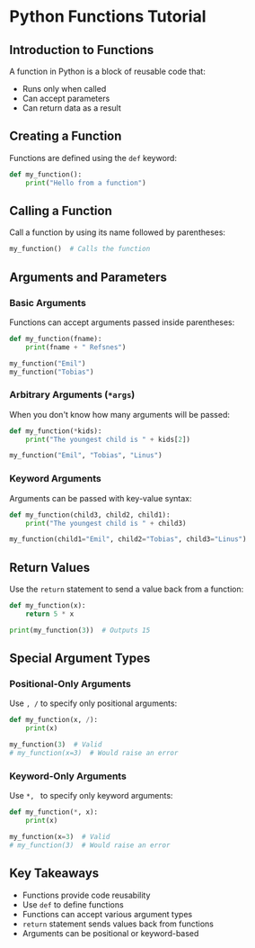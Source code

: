# Python Functions Tutorial

## Introduction to Functions

A function in Python is a block of reusable code that:
- Runs only when called
- Can accept parameters
- Can return data as a result

## Creating a Function

Functions are defined using the `def` keyword:

```python
def my_function():
    print("Hello from a function")
```

## Calling a Function

Call a function by using its name followed by parentheses:

```python
my_function()  # Calls the function
```

## Arguments and Parameters

### Basic Arguments
Functions can accept arguments passed inside parentheses:

```python
def my_function(fname):
    print(fname + " Refsnes")

my_function("Emil")
my_function("Tobias")
```

### Arbitrary Arguments (`*args`)
When you don't know how many arguments will be passed:

```python
def my_function(*kids):
    print("The youngest child is " + kids[2])

my_function("Emil", "Tobias", "Linus")
```

### Keyword Arguments
Arguments can be passed with key-value syntax:

```python
def my_function(child3, child2, child1):
    print("The youngest child is " + child3)

my_function(child1="Emil", child2="Tobias", child3="Linus")
```

## Return Values

Use the `return` statement to send a value back from a function:

```python
def my_function(x):
    return 5 * x

print(my_function(3))  # Outputs 15
```

## Special Argument Types

### Positional-Only Arguments
Use `, /` to specify only positional arguments:

```python
def my_function(x, /):
    print(x)

my_function(3)  # Valid
# my_function(x=3)  # Would raise an error
```

### Keyword-Only Arguments
Use `*, ` to specify only keyword arguments:

```python
def my_function(*, x):
    print(x)

my_function(x=3)  # Valid
# my_function(3)  # Would raise an error
```

## Key Takeaways
- Functions provide code reusability
- Use `def` to define functions
- Functions can accept various argument types
- `return` statement sends values back from functions
- Arguments can be positional or keyword-based